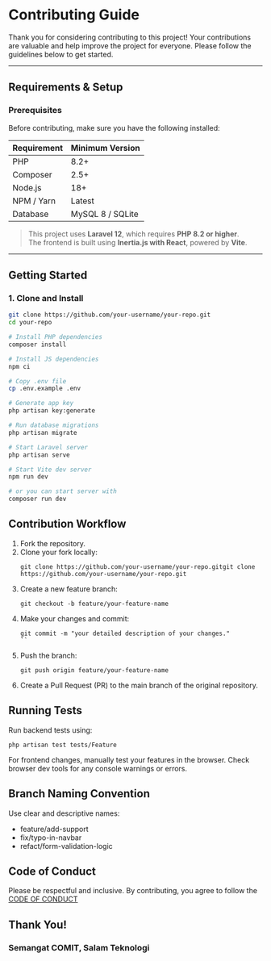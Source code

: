 # Contributing Guide

Thank you for considering contributing to this project! Your contributions are valuable and help improve the project for everyone. Please follow the guidelines below to get started.

---

## Requirements & Setup

### Prerequisites

Before contributing, make sure you have the following installed:

| Requirement | Minimum Version  |
| ----------- | ---------------- |
| PHP         | 8.2+             |
| Composer    | 2.5+             |
| Node.js     | 18+              |
| NPM / Yarn  | Latest           |
| Database    | MySQL 8 / SQLite |

> This project uses **Laravel 12**, which requires **PHP 8.2 or higher**.  
> The frontend is built using **Inertia.js with React**, powered by **Vite**.

---

## Getting Started

### 1. Clone and Install

```bash
git clone https://github.com/your-username/your-repo.git
cd your-repo

# Install PHP dependencies
composer install

# Install JS dependencies
npm ci

# Copy .env file
cp .env.example .env

# Generate app key
php artisan key:generate

# Run database migrations
php artisan migrate

# Start Laravel server
php artisan serve

# Start Vite dev server
npm run dev

# or you can start server with
composer run dev
```

## Contribution Workflow

1. Fork the repository.
2. Clone your fork locally:
   ```
   git clone https://github.com/your-username/your-repo.gitgit clone https://github.com/your-username/your-repo.git
   ```
3. Create a new feature branch:
   ```
   git checkout -b feature/your-feature-name
   ```
4. Make your changes and commit:
   ```
   git commit -m "your detailed description of your changes."
   ``
   ```
5. Push the branch:
   ```
   git push origin feature/your-feature-name
   ```
6. Create a Pull Request (PR) to the main branch of the original repository.

## Running Tests

Run backend tests using:

```
php artisan test tests/Feature
```

For frontend changes, manually test your features in the browser. Check browser dev tools for any console warnings or errors.

## Branch Naming Convention

Use clear and descriptive names:

- feature/add-support
- fix/typo-in-navbar
- refact/form-validation-logic

## Code of Conduct

Please be respectful and inclusive. By contributing, you agree to follow the [CODE OF CONDUCT](./CODE_OF_CONDUCT.md)

## Thank You!

### Semangat COMIT, Salam Teknologi
